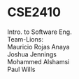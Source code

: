 CSE2410
===================

Intro. to Software Eng. <br />
Team-Lions: <br />
	Mauricio Rojas Anaya <br />
	Joshua Jennings <br />
	Mohammed Alshamsi <br />
	Paul Wills <br />
